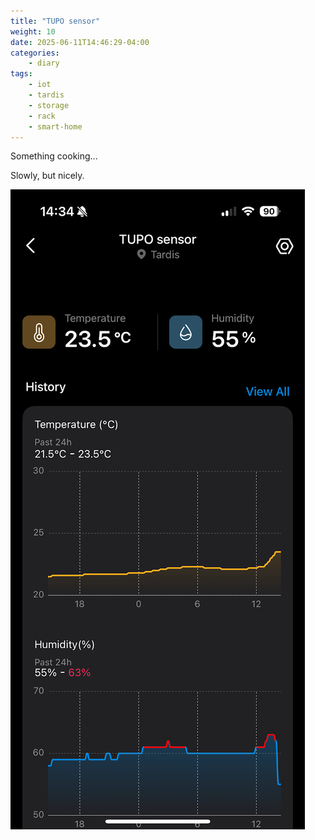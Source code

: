 ```yaml
---
title: "TUPO sensor"
weight: 10
date: 2025-06-11T14:46:29-04:00
categories:
    - diary
tags:
    - iot
    - tardis
    - storage
    - rack
    - smart-home
---
```

Something cooking...
<!--more-->
Slowly, but nicely.

![screenshot](image.png)
